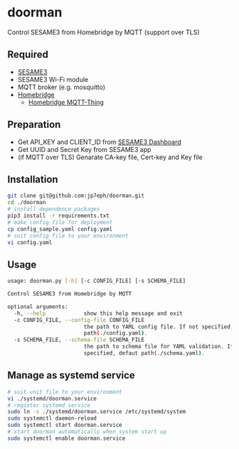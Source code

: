 # doorman
Control SESAME3 from Homebridge by MQTT (support over TLS)

## Required
- [SESAME3](https://jp.candyhouse.co/)
- SESAME3 Wi-Fi module
- MQTT broker (e.g. mosquitto)
- [Homebridge](https://homebridge.io/)
    - [Homebridge MQTT-Thing](https://github.com/arachnetech/homebridge-mqttthing)

## Preparation
- Get API_KEY and CLIENT_ID from [SESAME3 Dashboard](https://dash.candyhouse.co/)
- Get UUID and Secret Key from SESAME3 app
- (if MQTT over TLS) Genarate CA-key file, Cert-key and Key file

## Installation
```bash
git clone git@github.com:jp7eph/doorman.git
cd ./doorman
# install dependence packages
pip3 install -r requirements.txt
# make config file for deployment
cp config_sample.yaml config.yaml
# suit config file to your environment
vi config.yaml
```

## Usage
```bash
usage: doorman.py [-h] [-c CONFIG_FILE] [-s SCHEMA_FILE]

Control SESAME3 from Homebridge by MQTT

optional arguments:
  -h, --help            show this help message and exit
  -c CONFIG_FILE, --config-file CONFIG_FILE
                        the path to YAML config file. If not specified, defaut
                        path(./config.yaml).
  -s SCHEMA_FILE, --schema-file SCHEMA_FILE
                        the path to schema file for YAML validation. If not
                        specified, defaut path(./schema.yaml).
```

## Manage as systemd service
```bash
# suit unit file to your environment
vi ./systemd/doorman.service
# register systemd service
sudo ln -s ./systemd/doorman.service /etc/systemd/system
sudo systemctl daemon-reload
sudo systemctl start doorman.service
# start doorman automatically when system start up
sudo systemctl enable doorman.service
```
